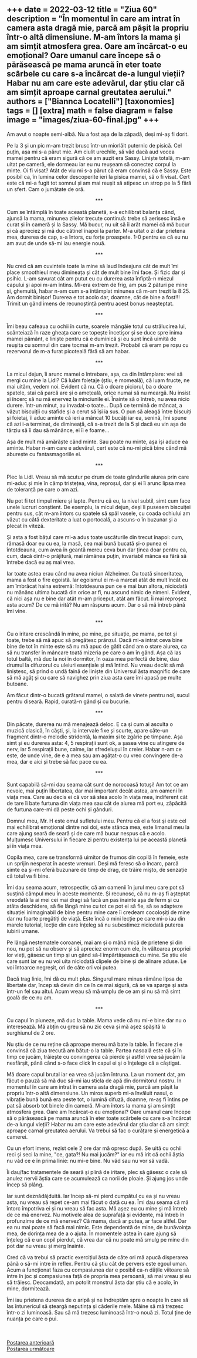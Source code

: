 
+++
date = 2022-03-12
title = "Ziua 60"
description = "În momentul în care am intrat în camera asta dragă mie, parcă am pășit la propriu într-o altă dimensiune. M-am întors la mama și am simțit atmosfera grea. Oare am încărcat-o eu emoțional? Oare umanul care începe să o părăsească pe mama aruncă în eter toate scârbele cu care s-a încărcat de-a lungul vieții? Habar nu am care este adevărul, dar știu clar că am simțit aproape carnal greutatea aerului."
authors = ["Biannca Locatelli"]
[taxonomies]
tags = []
[extra]
math = false
diagram = false
image = "images/ziua-60-final.jpg"
+++
---

Am avut o noapte semi-albă. Nu a fost așa de la zăpadă, deși mi-aș fi dorit.

Pe la 3 și un pic m-am trezit brusc într-un miorlăit puternic de pisică. Cel puțin, așa mi s-a părut mie. Am ciulit urechile, să văd dacă aud vocea mamei pentru că eram sigură că ce am auzit era Sassy. Liniște totală, m-am uitat pe cameră, ele dormeau iar eu nu reușeam să conectez corpul la minte. Oi fi visat? Atât de viu mi s-a părut că eram convinsă că e Sassy. Este posibil ca, în lumina celor descoperite ieri la pisica mamei, să o fi visat. Cert este că mi-a fugit tot somnul și am mai reușit să atipesc un strop pe la 5 fără un sfert. Cam o jumătate de oră.

<p style="text-align: center;">***</p>

Cum se întâmplă în toate această planetă, s-a echilibrat balanța când, ajunsă la mama, minunea zilelor trecute continuă: trebe să aerisesc însă e curat și în cameră și la Sassy. Mă bucur, nu uit să îi arăt mamei că mă bucur și că apreciez și mă duc cătinel înapoi la parter. M-a uitat o zi dar prietena mea, durerea de cap, s-a întors, cu forțe proaspete. 1-0 pentru ea că eu nu am avut de unde să-mi iau energie nouă.

<p style="text-align: center;">***</p>

Nu cred că am cuvintele toate la mine să laud îndeajuns cât de mult îmi place smoothieul meu dimineața și cât de mult bine îmi face. Și fizic dar și psihic. L-am savurat cât am putut eu cu durerea asta înfiptă-n miezul capului și apoi m-am întins. Mi-era extrem de frig, am pus 2 pături pe mine și, ghemuită, habar n-am cum s-a întâmplat minunea că m-am trezit la 8:25. Am dormit binișor! Durerea e tot acolo dar, doamne, cât de bine a fost!!! Trimit un gând imens de recunoștință pentru acest bonus neașteptat.

<p style="text-align: center;">***</p>

Îmi beau cafeaua cu ochii în curte, soarele mângâie totul cu strălucirea lui, scânteiază în raze gheața care se topește încetișor și se duce spre inima mamei pământ, e liniște pentru că e duminică și eu sunt încă uimită de reușita cu somnul din care tocmai m-am trezit. Probabil că eram pe roșu cu rezervorul de m-a furat picoteală fără să am habar.

<p style="text-align: center;">***</p>

La micul dejun, îi arunc mamei o întrebare, așa, ca din întâmplare: vrei să mergi cu mine la Lidl? Că luăm foietaje (știu, e momeală), că luam fructe, ne mai uităm, vedem noi. Evident că nu. Că o doare piciorul, ba o doare spatele, stai că parcă are și o amețeală, orice numai să nu meargă. Nu insist și încerc să nu mă enervez la minciunile ei. Înainte să o întreb, nu avea nicio durere. Într-un minut, au invadat-o toate… După ce termină de mâncat, a văzut biscuiții cu stafide și a cerut să își ia sus. O pun să aleagă între biscuiți și foietaj, îi aduc aminte că ieri a mâncat 10 bucăți iar ea, senină, îmi spune că azi i-a terminat, de dimineață, că s-a trezit de la 5 și dacă eu vin așa de târziu să îi dau să mănânce, ei îi e foame…

Așa de mult mă amărăște când minte. Sau poate nu minte, așa își aduce ea aminte. Habar n-am care e adevărul, cert este că nu-mi pică bine când mă aburește cu fantasmagoriile ei.

<p style="text-align: center;">***</p>

Plec la Lidl. Vreau să mă scutur pe drum de toate gândurile aiurea prin care mi-aduc și mie în câmp tristețea, vina, reproșul, dar și ei îi arunc lipsa mea de toleranță pe care o am azi.

Nu pot fi tot timpul miere și lapte. Pentru că eu, la nivel subtil, simt cum face unele lucruri conștient. De exemplu, la micul dejun, deși îi pusesem biscuiței pentru sus, cât m-am întors cu spatele să spăl vasele, cu coada ochiului am văzut cu câtă dexteritate a luat o portocală, a ascuns-o în buzunar și a plecat în viteză.

Și asta a fost bățul care mi-a adus toate uscăturile din trecut înapoi: cum, rămasă doar eu cu ea, la masă, cea mai bună bucată și-o punea ei întotdeauna, cum avea în geantă mereu ceva bun dar ținea doar pentru ea, cum, dacă dintr-o prăjitură, mai rămânea puțin, invariabil mânca ea fără să întrebe dacă eu aș mai vrea.

Iar toate astea erau când nu avea niciun Alzheimer. Cu toată sinceritatea, mama a fost o fire egoistă. Iar egoismul ei m-a marcat atât de mult încât eu am îmbrăcat haina extremă: întotdeauna pun ce e mai bun altora, niciodată nu mănânc ultima bucată din orice ar fi, nu ascund nimic de nimeni. Evident, că nici așa nu e bine dar atât m-am priceput, atât am făcut. Îi mai reproșez asta acum? De ce mă irită? Nu am răspuns acum. Dar o să mă întreb până îmi vine.

<p style="text-align: center;">***</p>

Cu o iritare crescândă în mine, pe mine, pe situație, pe mama, pe tot și toate, trebe să mă apuc să pregătesc prânzul. Dacă mi-a intrat ceva bine bine de tot în minte este să nu mă apuc de gătit când am o stare aiurea, ca să nu transfer în mâncare toată mizeria pe care o am în gând. Așa că las totul baltă, mă duc la noi în dormitor, în oaza mea perfectă de bine, dau drumul la difuzorul cu uleiuri esențiale și mă întind. Nu vreau decât să mă liniștesc, să prind o undă faină de liniște din Universul ăsta magnific de care să mă agăț și cu care să navighez prin ziua asta care îmi apasă pe multe butoane.

Am făcut dintr-o bucată grătarul mamei, o salată de vinete pentru noi, sucul pentru diseară. Rapid, curată-n gând și cu bucurie.

<p style="text-align: center;">***</p>

Din păcate, durerea nu mă menajează deloc. E ca și cum ai asculta o muzică clasică, în căști, și, la intervale fixe și scurte, apare câte-un fragment dintr-o melodie stridentă, la maxim și te zgârie pe timpane. Așa simt și eu durerea asta: 4, 5 respirații sunt ok, a șasea vine cu atingere de nerv, iar 5 respirații bune, calme, iar sfredelușul în creier. Habar n-am ce este, de unde vine, de e a mea sau am agățat-o cu vreo convingere de-a mea, dar e aici și trebe să fac pace cu ea.

<p style="text-align: center;">***</p>

Sunt capabilă să-mi dau seama cât sunt de norocoasă totuși! Am tot ce am nevoie, mai puțin libertatea, dar mai important decât astea, am oameni în viața mea. Care au decis ei că vor să stea acolo în viața mea, indiferent cât de tare îi bate furtuna din viața mea sau cât de aiurea mă port eu, zăpăcită de furtuna care-mi dă peste ochi și gânduri.

Domnul meu, Mr. H este omul sufletului meu. Pentru că el a fost și este cel mai echilibrat emoțional dintre noi doi, este stânca mea, este limanul meu la care ajung seară de seară și de care mă bucur nespus că e acolo. Mulțumesc Universului în fiecare zi pentru existența lui pe această planetă și în viața mea.

Copila mea, care se transformă uimitor de frumos din copilă în femeie, este un sprijin nesperat în aceste vremuri. Deși mă feresc să o încarc, parcă simte ea și-mi oferă buzunare de timp de drag, de trăire mișto, de senzație că totul va fi bine.

Îmi dau seama acum, retrospectiv, că am oamenii în jurul meu care pot să susțină câmpul meu în aceste momente. Și recunosc, că nu m-aș fi așteptat vreodată la ai mei cei mai dragi să facă un pas înainte așa de ferm și cu atâta deschidere, să fie lângă mine cu tot ce pot ei să fie, să se adapteze situației inimaginabil de bine pentru mine care îi credeam cocoloșiți de mine dar nu foarte pregătiți de viață. Este încă o mini lecție pe care mi-o iau din marele tutorial, lecție din care înțeleg să nu subestimez niciodată puterea iubirii umane.

Pe lângă nestematele coroanei, mai am și o mână mică de prietene și din nou, nu pot să nu observ și să apreciez enorm cum ele, în vâltoarea propriei lor vieți, găsesc un timp și un gând să-l împărtășească cu mine. Se știu ele care sunt iar eu nu voi uita niciodată clipele de bine și de alinare aduse. Le voi întoarce negreșit, ori de câte ori voi putea.

Dacă trag linie, îmi dă cu mult plus. Singurul mare minus rămâne lipsa de libertate dar, încep să devin din ce în ce mai sigură, că se va sparge și asta într-un fel sau altul. Acum vreau să mă umplu de ce am și nu să mă simt goală de ce nu am.

<p style="text-align: center;">***</p>

Cu capul în piuneze, mă duc la table. Mama vede că nu mi-e bine dar nu o interesează. Mă abțin cu greu să nu zic ceva și mă așez spășită la surghiunul de 2 ore.

Nu știu de ce nu reține că aproape mereu mă bate la table. În fiecare zi e convinsă că ziua trecută am bătut-o la table. Partea nasoală este că și în timp ce jucăm, trăiește cu convingerea că pierde și astfel vrea să jucăm la nesfârșit, până când s-o face click în capul ei și o înțelege că a câștigat.

Mă doare capul brutal iar ea vrea să jucăm întruna. La un moment dat, am făcut o pauză să mă duc să-mi iau sticla de apă din dormitorul nostru. În momentul în care am intrat în camera asta dragă mie, parcă am pășit la propriu într-o altă dimensiune. Un miros superb mi-a învăluit nasul, o vibrație bună bună era peste tot, o lumină difuză, doamne, m-aș fi întins pe pat să absorb tot binele din cameră. M-am întors la mama și am simțit atmosfera grea. Oare am încărcat-o eu emoțional? Oare umanul care începe să o părăsească pe mama aruncă în eter toate scârbele cu care s-a încărcat de-a lungul vieții? Habar nu am care este adevărul dar știu clar că am simțit aproape carnal greutatea aerului. Va trebui să fac o curățare și energetică a camerei.

Cu un efort imens, rezist cele 2 ore dar mă opresc după. Se uită cu ochii reci și seci la mine, "ce, gata?! Nu mai jucăm?" iar eu mă irit că ochii ăștia nu văd ce e în prima linie: nu mi-e bine. Nu văd sau nu vor să vadă.

Îi dau/fac tratamentele de seară și plină de iritare, plec să găsesc o cale să anulez nervii ăștia care se acumulează ca norii de ploaie. Și ajung jos unde încep să plâng.

Iar sunt deznădăjduită. Iar încep să-mi pierd cumpătul cu ea și nu vreau asta, nu vreau să repet ce-am mai făcut o dată cu ea. Îmi dau seama că mă întorc împotriva ei și nu vreau să fac asta. Mă așez eu cu mine și mă întreb de ce mă enervez. Nu motivele alea de suprafață și evidente, mă întreb în profunzime de ce mă enervez? Că mama, dacă ar putea, ar face altfel. Dar ea nu mai poate să facă mai nimic. Este dependentă de mine, de bunăvoința mea, de dorința mea de a o ajuta. În momentele astea în care ajung să înțeleg că e un copil pierdut, că vrea dar că nu poate mă smulg pe mine din pot dar nu vreau și merg înainte.

Cred că va trebui să practic exercițiul ăsta de câte ori mă apucă disperarea până o să-mi intre în reflex. Pentru că știu cât de pervers este egoul uman. Acum a funcționat faza cu compasiunea dar e posibil ca-n dățile viitoare să intre în joc și compasiunea față de propria mea persoană, să mai vreau și eu să trăiesc. Deocamdată, am potolit monstrul ăsta dar știu că e acolo, în mine, dormitează.

Îmi iau prietena durerea de o aripă și ne îndreptăm spre o noapte în care să las întunericul să șteargă neputința și căderile mele. Mâine să mă trezesc într-o zi luminoasă. Sau să mă trezesc luminoasă într-o nouă zi. Totul ține de nuanța pe care o pui.

<br/>

<br/>

<div class="flex justify-between">
  <div>
    <a href="/blog/ziua-59/">Postarea anterioară</a>
  </div>
  <div>
    <a href="/blog/ziua-61/">Postarea următoare</a>
  </div>
</div>
